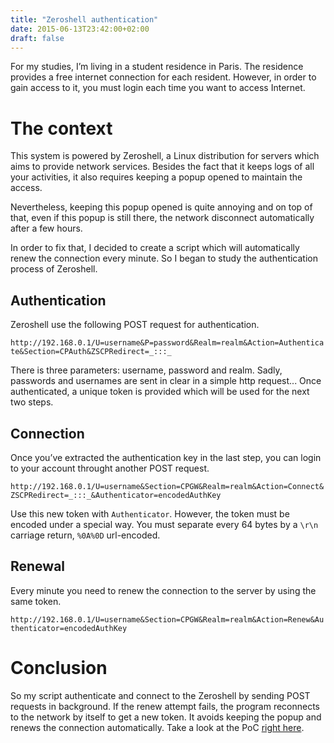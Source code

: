 ```yaml
---
title: "Zeroshell authentication"
date: 2015-06-13T23:42:00+02:00
draft: false
---
```


For my studies, I’m living in a student residence in Paris. The residence provides a free internet connection for each resident. However, in order to gain access to it, you must login each time you want to access Internet.

# The context

This system is powered by Zeroshell, a Linux distribution for servers which aims to provide network services. Besides the fact that it keeps logs of all your activities, it also requires keeping a popup opened to maintain the access.

Nevertheless, keeping this popup opened is quite annoying and on top of that, even if this popup is still there, the network disconnect automatically after a few hours.

In order to fix that, I decided to create a script which will automatically renew the connection every minute. So I began to study the authentication process of Zeroshell.

## Authentication

Zeroshell use the following POST request for authentication.

`http://192.168.0.1/U=username&P=password&Realm=realm&Action=Authenticate&Section=CPAuth&ZSCPRedirect=_:::_`

There is three parameters: username, password and realm. Sadly, passwords and usernames are sent in clear in a simple http request... Once authenticated, a unique token is provided which will be used for the next two steps.

## Connection

Once you’ve extracted the authentication key in the last step, you can login to your account throught another POST request.

`http://192.168.0.1/U=username&Section=CPGW&Realm=realm&Action=Connect&ZSCPRedirect=_:::_&Authenticator=encodedAuthKey`

Use this new token with `Authenticator`. However, the token must be encoded under a special way. You must separate every 64 bytes by a `\r\n` carriage return, `%0A%0D` url-encoded.

## Renewal

Every minute you need to renew the connection to the server by using the same token.

`http://192.168.0.1/U=username&Section=CPGW&Realm=realm&Action=Renew&Authenticator=encodedAuthKey`

# Conclusion

So my script authenticate and connect to the Zeroshell by sending POST requests in background. If the renew attempt fails, the program reconnects to the network by itself to get a new token. It avoids keeping the popup and renews the connection automatically. Take a look at the PoC [right here](https://github.com/obynio/az0t).
